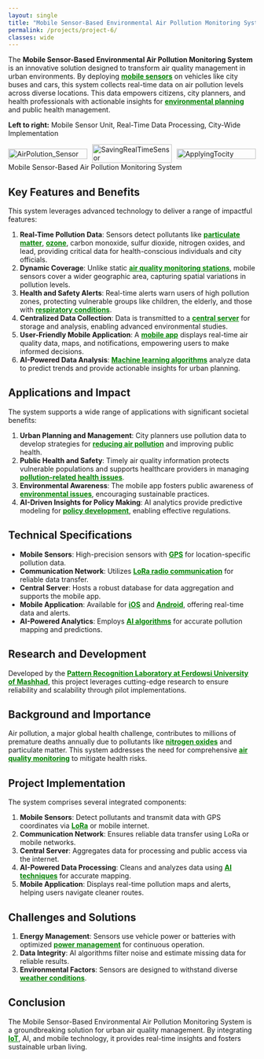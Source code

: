 ```yaml
---
layout: single
title: "Mobile Sensor-Based Environmental Air Pollution Monitoring System"
permalink: /projects/project-6/
classes: wide
---
```



The **Mobile Sensor-Based Environmental Air Pollution Monitoring System** is an innovative solution designed to transform air quality management in urban environments. By deploying <a href="https://en.wikipedia.org/wiki/Air_quality_sensor" style="text-decoration:underline; color:green;" target="_blank"><strong>mobile sensors</strong></a> on vehicles like city buses and cars, this system collects real-time data on air pollution levels across diverse locations. This data empowers citizens, city planners, and health professionals with actionable insights for <a href="https://en.wikipedia.org/wiki/Environmental_monitoring" style="text-decoration:underline; color:green;" target="_blank"><strong>environmental planning</strong></a> and public health management.

**Left to right:** Mobile Sensor Unit, Real-Time Data Processing, City-Wide Implementation

<div style="display: flex; justify-content: space-between; align-items: center; gap: 10px;">
  <div style="flex: 1;">
    <img src="/assets/img/AirPolution_Sensor.jpg" alt="AirPolution_Sensor" style="width: 100%; height: auto;">
  </div>
  <div style="flex: 1;">
    <img src="/assets/img/SavingRealTimeSensor.jpg" alt="SavingRealTimeSensor" style="width: 100%; height: auto;">
  </div>
  <div style="flex: 1;">
    <img src="/assets/img/ApplyingTocity.jpg" alt="ApplyingTocity" style="width: 100%; height: auto;">
  </div>
</div>
<div class="caption">
    Mobile Sensor-Based Air Pollution Monitoring System
</div>

## Key Features and Benefits

This system leverages advanced technology to deliver a range of impactful features:

1. **Real-Time Pollution Data**: Sensors detect pollutants like <a href="https://en.wikipedia.org/wiki/Particulate_matter" style="text-decoration:underline; color:green;" target="_blank"><strong>particulate matter</strong></a>, <a href="https://en.wikipedia.org/wiki/Ozone" style="text-decoration:underline; color:green;" target="_blank"><strong>ozone</strong></a>, carbon monoxide, sulfur dioxide, nitrogen oxides, and lead, providing critical data for health-conscious individuals and city officials.
2. **Dynamic Coverage**: Unlike static <a href="https://en.wikipedia.org/wiki/Air_quality_index#Monitoring" style="text-decoration:underline; color:green;" target="_blank"><strong>air quality monitoring stations</strong></a>, mobile sensors cover a wider geographic area, capturing spatial variations in pollution levels.
3. **Health and Safety Alerts**: Real-time alerts warn users of high pollution zones, protecting vulnerable groups like children, the elderly, and those with <a href="https://en.wikipedia.org/wiki/Respiratory_disease" style="text-decoration:underline; color:green;" target="_blank"><strong>respiratory conditions</strong></a>.
4. **Centralized Data Collection**: Data is transmitted to a <a href="https://en.wikipedia.org/wiki/Database" style="text-decoration:underline; color:green;" target="_blank"><strong>central server</strong></a> for storage and analysis, enabling advanced environmental studies.
5. **User-Friendly Mobile Application**: A <a href="https://en.wikipedia.org/wiki/Mobile_app" style="text-decoration:underline; color:green;" target="_blank"><strong>mobile app</strong></a> displays real-time air quality data, maps, and notifications, empowering users to make informed decisions.
6. **AI-Powered Data Analysis**: <a href="https://en.wikipedia.org/wiki/Machine_learning" style="text-decoration:underline; color:green;" target="_blank"><strong>Machine learning algorithms</strong></a> analyze data to predict trends and provide actionable insights for urban planning.

## Applications and Impact

The system supports a wide range of applications with significant societal benefits:

1. **Urban Planning and Management**: City planners use pollution data to develop strategies for <a href="https://en.wikipedia.org/wiki/Urban_planning" style="text-decoration:underline; color:green;" target="_blank"><strong>reducing air pollution</strong></a> and improving public health.
2. **Public Health and Safety**: Timely air quality information protects vulnerable populations and supports healthcare providers in managing <a href="https://en.wikipedia.org/wiki/Air_pollution#Health_effects" style="text-decoration:underline; color:green;" target="_blank"><strong>pollution-related health issues</strong></a>.
3. **Environmental Awareness**: The mobile app fosters public awareness of <a href="https://en.wikipedia.org/wiki/Environmentalism" style="text-decoration:underline; color:green;" target="_blank"><strong>environmental issues</strong></a>, encouraging sustainable practices.
4. **AI-Driven Insights for Policy Making**: AI analytics provide predictive modeling for <a href="https://en.wikipedia.org/wiki/Environmental_policy" style="text-decoration:underline; color:green;" target="_blank"><strong>policy development</strong></a>, enabling effective regulations.

## Technical Specifications

- **Mobile Sensors**: High-precision sensors with <a href="https://en.wikipedia.org/wiki/Global_Positioning_System" style="text-decoration:underline; color:green;" target="_blank"><strong>GPS</strong></a> for location-specific pollution data.
- **Communication Network**: Utilizes <a href="https://en.wikipedia.org/wiki/LoRa" style="text-decoration:underline; color:green;" target="_blank"><strong>LoRa radio communication</strong></a> for reliable data transfer.
- **Central Server**: Hosts a robust database for data aggregation and supports the mobile app.
- **Mobile Application**: Available for <a href="https://en.wikipedia.org/wiki/IOS" style="text-decoration:underline; color:green;" target="_blank"><strong>iOS</strong></a> and <a href="https://en.wikipedia.org/wiki/Android_(operating_system)" style="text-decoration:underline; color:green;" target="_blank"><strong>Android</strong></a>, offering real-time data and alerts.
- **AI-Powered Analytics**: Employs <a href="https://en.wikipedia.org/wiki/Artificial_intelligence" style="text-decoration:underline; color:green;" target="_blank"><strong>AI algorithms</strong></a> for accurate pollution mapping and predictions.

## Research and Development

Developed by the <a href="https://en.um.ac.ir/" style="text-decoration:underline; color:green;" target="_blank"><strong>Pattern Recognition Laboratory at Ferdowsi University of Mashhad</strong></a>, this project leverages cutting-edge research to ensure reliability and scalability through pilot implementations.

## Background and Importance

Air pollution, a major global health challenge, contributes to millions of premature deaths annually due to pollutants like <a href="https://en.wikipedia.org/wiki/Nitrogen_oxide" style="text-decoration:underline; color:green;" target="_blank"><strong>nitrogen oxides</strong></a> and particulate matter. This system addresses the need for comprehensive <a href="https://en.wikipedia.org/wiki/Air_quality_index" style="text-decoration:underline; color:green;" target="_blank"><strong>air quality monitoring</strong></a> to mitigate health risks.

## Project Implementation

The system comprises several integrated components:

1. **Mobile Sensors**: Detect pollutants and transmit data with GPS coordinates via <a href="https://en.wikipedia.org/wiki/LoRa" style="text-decoration:underline; color:green;" target="_blank"><strong>LoRa</strong></a> or mobile internet.
2. **Communication Network**: Ensures reliable data transfer using LoRa or mobile networks.
3. **Central Server**: Aggregates data for processing and public access via the internet.
4. **AI-Powered Data Processing**: Cleans and analyzes data using <a href="https://en.wikipedia.org/wiki/Data_analysis" style="text-decoration:underline; color:green;" target="_blank"><strong>AI techniques</strong></a> for accurate mapping.
5. **Mobile Application**: Displays real-time pollution maps and alerts, helping users navigate cleaner routes.

## Challenges and Solutions

1. **Energy Management**: Sensors use vehicle power or batteries with optimized <a href="https://en.wikipedia.org/wiki/Power_management" style="text-decoration:underline; color:green;" target="_blank"><strong>power management</strong></a> for continuous operation.
2. **Data Integrity**: AI algorithms filter noise and estimate missing data for reliable results.
3. **Environmental Factors**: Sensors are designed to withstand diverse <a href="https://en.wikipedia.org/wiki/Environmental_testing" style="text-decoration:underline; color:green;" target="_blank"><strong>weather conditions</strong></a>.

## Conclusion

The Mobile Sensor-Based Environmental Air Pollution Monitoring System is a groundbreaking solution for urban air quality management. By integrating <a href="https://en.wikipedia.org/wiki/Internet_of_things" style="text-decoration:underline; color:green;" target="_blank"><strong>IoT</strong></a>, AI, and mobile technology, it provides real-time insights and fosters sustainable urban living.
